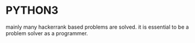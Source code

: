 # PYTHON3
mainly many hackerrank based problems are solved. it is essential to be a problem solver as a programmer.
